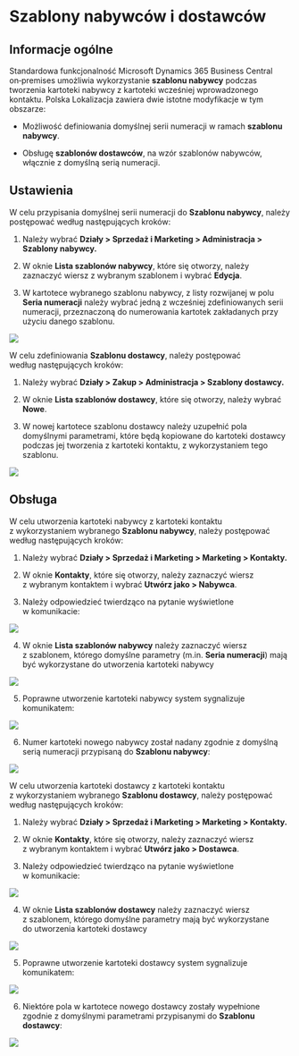 # Szablony nabywców i dostawców

## Informacje ogólne

Standardowa funkcjonalność Microsoft Dynamics 365 Business Central
on‑premises umożliwia wykorzystanie **szablonu nabywcy** podczas
tworzenia kartoteki nabywcy z kartoteki wcześniej wprowadzonego
kontaktu. Polska Lokalizacja zawiera dwie istotne modyfikacje w tym
obszarze:

-   Możliwość definiowania domyślnej serii numeracji w ramach **szablonu
     nabywcy**.

-   Obsługę **szablonów dostawców**, na wzór szablonów nabywców,
     włącznie z domyślną serią numeracji.

## Ustawienia

W celu przypisania domyślnej serii numeracji do **Szablonu nabywcy**,
należy postępować według następujących kroków:

1.  Należy wybrać **Działy \> Sprzedaż i Marketing \> Administracja \>
     Szablony nabywcy.**

2.  W oknie **Lista szablonów nabywcy**, które się otworzy, należy
     zaznaczyć wiersz z wybranym szablonem i wybrać **Edycja**.

3.  W kartotece wybranego szablonu nabywcy, z listy rozwijanej w polu
     **Seria numeracji** należy wybrać jedną z wcześniej zdefiniowanych
     serii numeracji, przeznaczoną do numerowania kartotek zakładanych
     przy użyciu danego szablonu.

  ![](media/image333.png)

W celu zdefiniowania **Szablonu dostawcy**, należy postępować
według następujących kroków:

1.  Należy wybrać **Działy \> Zakup \> Administracja \> Szablony
     dostawcy.**

2.  W oknie **Lista szablonów dostawcy**, które się otworzy, należy
     wybrać **Nowe**.

3.  W nowej kartotece szablonu dostawcy należy uzupełnić pola domyślnymi
     parametrami, które będą kopiowane do kartoteki dostawcy podczas
     jej tworzenia z kartoteki kontaktu, z wykorzystaniem tego
     szablonu.

  ![](media/image334.png)

## Obsługa

W celu utworzenia kartoteki nabywcy z kartoteki kontaktu
z wykorzystaniem wybranego **Szablonu nabywcy**, należy postępować
według następujących kroków:

1.  Należy wybrać **Działy \> Sprzedaż i Marketing \> Marketing \>
     Kontakty.**

2.  W oknie **Kontakty**, które się otworzy, należy zaznaczyć wiersz
     z wybranym kontaktem i wybrać **Utwórz jako \> Nabywca**.

3.  Należy odpowiedzieć twierdząco na pytanie wyświetlone w komunikacie:

  ![](media/image335.png)

4.  W oknie **Lista szablonów nabywcy** należy zaznaczyć wiersz
    z szablonem, którego domyślne parametry (m.in. **Seria numeracji**)
    mają być wykorzystane do utworzenia kartoteki nabywcy

  ![](media/image336.png)

5.  Poprawne utworzenie kartoteki nabywcy system sygnalizuje
    komunikatem:

  ![](media/image337.png)

6.  Numer kartoteki nowego nabywcy został nadany zgodnie z domyślną
    serią numeracji przypisaną do **Szablonu nabywcy**:

  ![](media/image338.png)

W celu utworzenia kartoteki dostawcy z kartoteki kontaktu
z wykorzystaniem wybranego **Szablonu dostawcy**, należy postępować
według następujących kroków:

1.  Należy wybrać **Działy \> Sprzedaż i Marketing \> Marketing \>
     Kontakty.**

2.  W oknie **Kontakty**, które się otworzy, należy zaznaczyć wiersz
     z wybranym kontaktem i wybrać **Utwórz jako \> Dostawca**.

3.  Należy odpowiedzieć twierdząco na pytanie wyświetlone w komunikacie:

  ![](media/image339.png)

4.  W oknie **Lista szablonów dostawcy** należy zaznaczyć wiersz
    z szablonem, którego domyślne parametry mają być wykorzystane
    do utworzenia kartoteki dostawcy

  ![](media/image340.png)

5.  Poprawne utworzenie kartoteki dostawcy system sygnalizuje
    komunikatem:

  ![](media/image341.png)

6.  Niektóre pola w kartotece nowego dostawcy zostały wypełnione zgodnie
    z domyślnymi parametrami przypisanymi do **Szablonu dostawcy**:

  ![](media/image342.png)